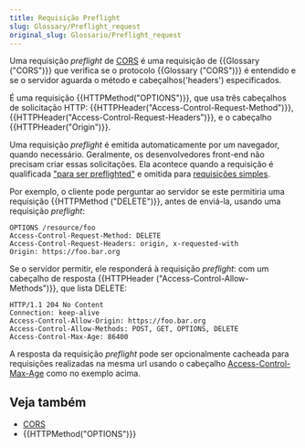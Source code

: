 ```yaml
---
title: Requisição Preflight
slug: Glossary/Preflight_request
original_slug: Glossario/Preflight_request
---
```

Uma requisição _preflight_ de [CORS](/pt-BR/docs/Glossary/CORS) é uma requisição de {{Glossary ("CORS")}} que verifica se o protocolo {{Glossary ("CORS")}} é entendido e se o servidor aguarda o método e cabeçalhos('headers') especificados.

É uma requisição {{HTTPMethod("OPTIONS")}}, que usa três cabeçalhos de solicitação HTTP: {{HTTPHeader("Access-Control-Request-Method")}}, {{HTTPHeader("Access-Control-Request-Headers")}}, e o cabeçalho {{HTTPHeader("Origin")}}.

Uma requisição _preflight_ é emitida automaticamente por um navegador, quando necessário. Geralmente, os desenvolvedores front-end não precisam criar essas solicitações. Ela acontece quando a requisição é qualificada ["para ser preflighted"](/pt-BR/docs/Web/HTTP/CORS#Preflighted_requests) e omitida para [requisições simples](/pt-BR/docs/Web/HTTP/CORS#Simple_requests).

Por exemplo, o cliente pode perguntar ao servidor se este permitiria uma requisição {{HTTPMethod ("DELETE")}}, antes de enviá-la, usando uma requisição _preflight_:

```
OPTIONS /resource/foo
Access-Control-Request-Method: DELETE
Access-Control-Request-Headers: origin, x-requested-with
Origin: https://foo.bar.org
```

Se o servidor permitir, ele responderá à requisição _preflight_: com um cabeçalho de resposta {{HTTPHeader ("Access-Control-Allow-Methods")}}, que lista DELETE:

```
HTTP/1.1 204 No Content
Connection: keep-alive
Access-Control-Allow-Origin: https://foo.bar.org
Access-Control-Allow-Methods: POST, GET, OPTIONS, DELETE
Access-Control-Max-Age: 86400
```

A resposta da requisição _preflight_ pode ser opcionalmente cacheada para requisições realizadas na mesma url usando o cabeçalho [Access-Control-Max-Age](/pt-BR/docs/Web/HTTP/Headers/Access-Control-Max-Age) como no exemplo acima.

## Veja também

- [CORS](/pt-BR/docs/Glossary/CORS)
- {{HTTPMethod("OPTIONS")}}
